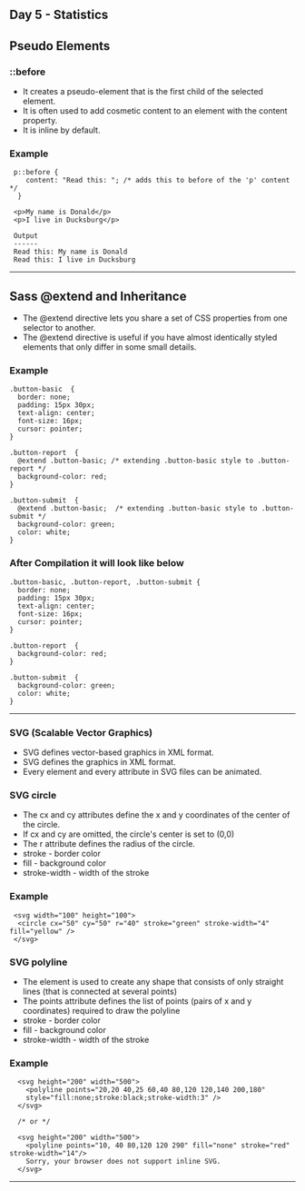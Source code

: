 ## Day 5 - Statistics

## Pseudo Elements

### ::before

  - It creates a pseudo-element that is the first child of the selected element. 
  - It is often used to add cosmetic content to an element with the content property. 
  - It is inline by default.

   ### Example
   
     p::before {
        content: "Read this: "; /* adds this to before of the 'p' content */
      }
      
     <p>My name is Donald</p>
     <p>I live in Ducksburg</p> 
     
     Output
     ------
     Read this: My name is Donald
     Read this: I live in Ducksburg

---

## Sass @extend and Inheritance

  - The @extend directive lets you share a set of CSS properties from one selector to another.
  - The @extend directive is useful if you have almost identically styled elements that only differ in some small details.

  ### Example
  
    .button-basic  {
      border: none;
      padding: 15px 30px;
      text-align: center;
      font-size: 16px;
      cursor: pointer;
    }

    .button-report  {
      @extend .button-basic; /* extending .button-basic style to .button-report */
      background-color: red;
    }

    .button-submit  {
      @extend .button-basic;  /* extending .button-basic style to .button-submit */
      background-color: green;
      color: white;
    }

  ### After Compilation it will look like below
  
    .button-basic, .button-report, .button-submit {
      border: none;
      padding: 15px 30px;
      text-align: center;
      font-size: 16px;
      cursor: pointer;
    }

    .button-report  {
      background-color: red;
    }

    .button-submit  {
      background-color: green;
      color: white;
    }

---

### SVG (Scalable Vector Graphics)
    
   - SVG defines vector-based graphics in XML format.
   - SVG defines the graphics in XML format.
   - Every element and every attribute in SVG files can be animated.

  ### SVG circle
  
   - The cx and cy attributes define the x and y coordinates of the center of the circle.
   - If cx and cy are omitted, the circle's center is set to (0,0)
   - The r attribute defines the radius of the circle.
   - stroke - border color
   - fill - background color
   - stroke-width - width of the stroke

  ### Example
   
     <svg width="100" height="100">
      <circle cx="50" cy="50" r="40" stroke="green" stroke-width="4" fill="yellow" />
     </svg>
  
  ### SVG polyline
    
   - The <polyline> element is used to create any shape that consists of only straight lines (that is connected at several points)
   - The points attribute defines the list of points (pairs of x and y coordinates) required to draw the polyline
   - stroke - border color
   - fill - background color
   - stroke-width - width of the stroke

  ### Example
  
      <svg height="200" width="500">
        <polyline points="20,20 40,25 60,40 80,120 120,140 200,180"
        style="fill:none;stroke:black;stroke-width:3" />
      </svg>

      /* or */

      <svg height="200" width="500">
        <polyline points="10, 40 80,120 120 290" fill="none" stroke="red" stroke-width="14"/>
        Sorry, your browser does not support inline SVG.
      </svg>

  ---  
  


  

